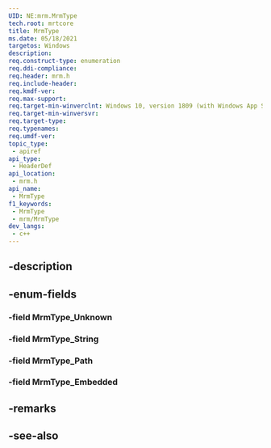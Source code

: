 ```yaml
---
UID: NE:mrm.MrmType
tech.root: mrtcore 
title: MrmType
ms.date: 05/18/2021 
targetos: Windows
description: 
req.construct-type: enumeration
req.ddi-compliance: 
req.header: mrm.h
req.include-header: 
req.kmdf-ver: 
req.max-support: 
req.target-min-winverclnt: Windows 10, version 1809 (with Windows App SDK 0.5 or later) 
req.target-min-winversvr: 
req.target-type: 
req.typenames: 
req.umdf-ver: 
topic_type:
 - apiref
api_type:
 - HeaderDef
api_location:
 - mrm.h
api_name:
 - MrmType
f1_keywords:
 - MrmType
 - mrm/MrmType
dev_langs:
 - c++
---
```


## -description

## -enum-fields

### -field MrmType_Unknown

### -field MrmType_String

### -field MrmType_Path

### -field MrmType_Embedded

## -remarks

## -see-also

